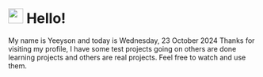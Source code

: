  <h1>
    <img src="https://emojis.slackmojis.com/emojis/images/1643510097/45343/hi.gif?1643510097" width="30"/> 
    Hello!
 </h1>
 <p>
    My name is Yeeyson and today is Wednesday, 23 October 2024
    Thanks for visiting my profile, I have some test projects going on others are done learning projects and others are real projects.
    Feel free to watch and use them.
 </p>